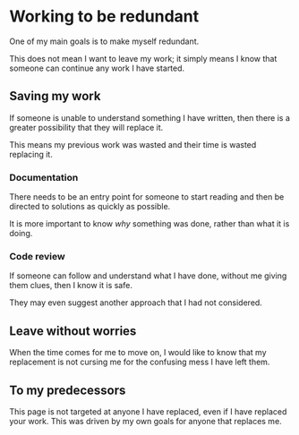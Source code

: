 # Working to be redundant

One of my main goals is to make myself redundant.

This does not mean I want to leave my work; it simply means I know that
someone can continue any work I have started.


## Saving my work

If someone is unable to understand something I have written, then there
is a greater possibility that they will replace it.

This means my previous work was wasted and their time is wasted
replacing it.


### Documentation

There needs to be an entry point for someone to start reading and then
be directed to solutions as quickly as possible.

It is more important to know *why* something was done, rather than what
it is doing.


### Code review

If someone can follow and understand what I have done, without me giving
them clues, then I know it is safe.

They may even suggest another approach that I had not considered.


## Leave without worries

When the time comes for me to move on, I would like to know that my
replacement is not cursing me for the confusing mess I have left them.


## To my predecessors

This page is not targeted at anyone I have replaced, even if I have
replaced your work.
This was driven by my own goals for anyone that replaces me.
